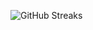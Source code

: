 ![GitHub Streaks](https://github-streaks-mqc9.onrender.com/streak/happilli/image?theme=midnight&cache_bust=1743489946&lang=ja)
